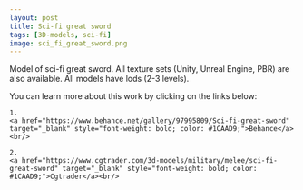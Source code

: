```yaml
---
layout: post 
title: Sci-fi great sword
tags: [3D-models, sci-fi]
image: sci_fi_great_sword.png
---
```

Model of sci-fi great sword.
All texture sets (Unity, Unreal Engine, PBR) are also available. 
All models have lods (2-3 levels).

<!--more-->

You can learn more about this work by clicking on the links below: <br/>

<div>
<!--
	1.
    <a href="https://www.artstation.com/artwork/1nB3wq" target="_blank" style="font-weight: bold; color: #1CAAD9;">Artstation</a><br/>
-->
	
	1.
	<a href="https://www.behance.net/gallery/97995809/Sci-fi-great-sword" target="_blank" style="font-weight: bold; color: #1CAAD9;">Behance</a><br/>	

	2.
	<a href="https://www.cgtrader.com/3d-models/military/melee/sci-fi-great-sword" target="_blank" style="font-weight: bold; color: #1CAAD9;">Cgtrader</a><br/>

<!--	
	4.
	<a href="https://sketchfab.com/3d-models/sci-fi-knife-5e861cecc971491d8920a2b1fa09f896" target="_blank" style="font-weight: bold; color: #1CAAD9;">Sketchfab</a><br/>	
	5.
	<a href="https://assetstore.unity.com/packages/3d/props/weapons/sci-fi-knife-pbr-142685" target="_blank" style="font-weight: bold; color: #1CAAD9;">Unity asset store</a>
-->	
</div>
